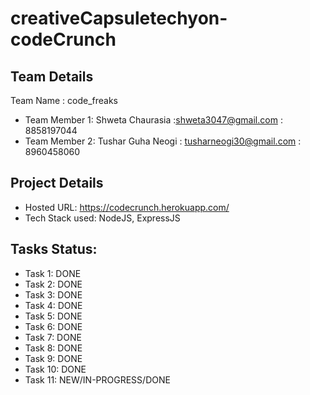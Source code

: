 # creativeCapsuletechyon-codeCrunch


## Team Details
Team Name : code_freaks

* Team Member 1: Shweta Chaurasia :shweta3047@gmail.com : 8858197044
* Team Member 2: Tushar Guha Neogi : tusharneogi30@gmail.com : 8960458060

## Project Details
* Hosted URL:  https://codecrunch.herokuapp.com/
* Tech Stack used: NodeJS, ExpressJS


## Tasks Status:
* Task 1: DONE
* Task 2: DONE
* Task 3: DONE
* Task 4: DONE
* Task 5: DONE
* Task 6: DONE
* Task 7: DONE
* Task 8: DONE
* Task 9: DONE
* Task 10: DONE
* Task 11: NEW/IN-PROGRESS/DONE

